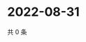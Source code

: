 # 2022-08-31

共 0 条

<!-- BEGIN WEIBO -->
<!-- 最后更新时间 Wed Aug 31 2022 23:16:57 GMT+0800 (China Standard Time) -->

<!-- END WEIBO -->
